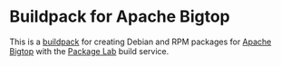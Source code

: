 # Buildpack for Apache Bigtop

This is a [buildpack][buildpack] for creating Debian and RPM packages
for [Apache Bigtop][bigtop] with the [Package Lab][packagelab] build
service.

[bigtop]: http://bigtop.apache.org/
[buildpack]: https://packagelab.com/docs/buildpacks
[packagelab]: https://packagelab.com/
